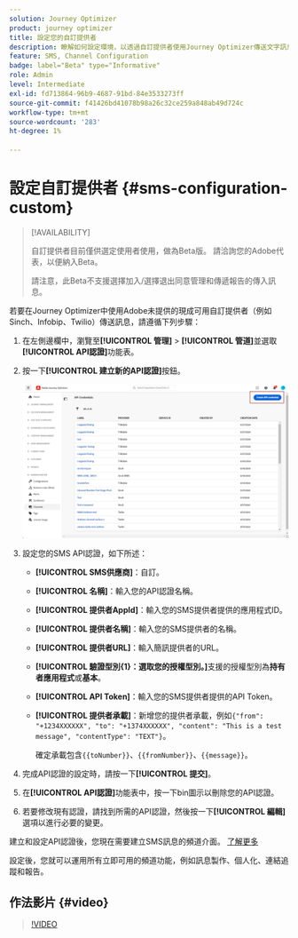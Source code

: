 ```yaml
---
solution: Journey Optimizer
product: journey optimizer
title: 設定您的自訂提供者
description: 瞭解如何設定環境，以透過自訂提供者使用Journey Optimizer傳送文字訊息
feature: SMS, Channel Configuration
badge: label="Beta" type="Informative"
role: Admin
level: Intermediate
exl-id: fd713864-96b9-4687-91bd-84e3533273ff
source-git-commit: f41426bd41078b98a26c32ce259a848ab49d724c
workflow-type: tm+mt
source-wordcount: '283'
ht-degree: 1%

---
```


# 設定自訂提供者 {#sms-configuration-custom}

>[!AVAILABILITY]
>
>自訂提供者目前僅供選定使用者使用，做為Beta版。 請洽詢您的Adobe代表，以便納入Beta。
>
>請注意，此Beta不支援選擇加入/選擇退出同意管理和傳遞報告的傳入訊息。

若要在Journey Optimizer中使用Adobe未提供的現成可用自訂提供者（例如Sinch、Infobip、Twilio）傳送訊息，請遵循下列步驟：

1. 在左側邊欄中，瀏覽至&#x200B;**[!UICONTROL 管理]** > **[!UICONTROL 管道]**&#x200B;並選取&#x200B;**[!UICONTROL API認證]**&#x200B;功能表。

1. 按一下&#x200B;**[!UICONTROL 建立新的API認證]**&#x200B;按鈕。

   ![](assets/sms_byo_1.png)

1. 設定您的SMS API認證，如下所述：

   * **[!UICONTROL SMS供應商]**：自訂。

   * **[!UICONTROL 名稱]**：輸入您的API認證名稱。

   * **[!UICONTROL 提供者AppId]**：輸入您的SMS提供者提供的應用程式ID。

   * **[!UICONTROL 提供者名稱]**：輸入您的SMS提供者的名稱。

   * **[!UICONTROL 提供者URL]**：輸入簡訊提供者的URL。

   * **[!UICONTROL 驗證型別{&#x200B;1}：選取您的授權型別。]**&#x200B;支援的授權型別為&#x200B;**持有者應用程式**&#x200B;或&#x200B;**基本**。

   * **[!UICONTROL API Token]**：輸入您的SMS提供者提供的API Token。

   * **[!UICONTROL 提供者承載]**：新增您的提供者承載，例如`{"from": "+1234XXXXXX", "to": "+1374XXXXXX", "content": "This is a test message", "contentType": "TEXT"}`。

     確定承載包含`{{toNumber}}`、`{{fromNumber}}`、`{{message}}`。

1. 完成API認證的設定時，請按一下&#x200B;**[!UICONTROL 提交]**。

1. 在&#x200B;**[!UICONTROL API認證]**&#x200B;功能表中，按一下bin圖示以刪除您的API認證。

1. 若要修改現有認證，請找到所需的API認證，然後按一下&#x200B;**[!UICONTROL 編輯]**&#x200B;選項以進行必要的變更。

建立和設定API認證後，您現在需要建立SMS訊息的頻道介面。 [了解更多](sms-configuration-surface.md)

設定後，您就可以運用所有立即可用的頻道功能，例如訊息製作、個人化、連結追蹤和報告。

## 作法影片 {#video}

>[!VIDEO](https://video.tv.adobe.com/v/3431625)
